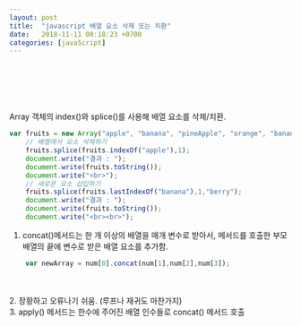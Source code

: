 ```yaml
---
layout: post
title:  "javascript 배열 요소 삭제 또는 치환"
date:   2018-11-11 00:18:23 +0700
categories: [javaScript]
---
```

<br/><br/><br/><br/><br/>
Array 객체의 index()와 splice()를 사용해 배열 요소를 삭제/치환.

```javascript
var fruits = new Array("apple", "banana", "pineApple", "orange", "banana");
    // 배열에서 요소 삭제하기
    fruits.splice(fruits.indexOf("apple"),1);
    document.write("결과 : ");
    document.write(fruits.toString());
    document.write("<br>");
    // 새로운 요소 삽입하기
    fruits.splice(fruits.lastIndexOf("banana"),1,"berry");
    document.write("결과 : ");
    document.write(fruits.toString());
    document.write("<br><br>");
```
1. concat()메서드는 한 개 이상의 배열을 매개 변수로 받아서, 메서드를 호출한 부모 배열의 끝에 변수로 받은 배열 요소를 추가함.<br/>
```javascript
    var newArray = num[0].concat(num[1],num[2],num[3]);
```
<br/><br/>
2. 장황하고 오류나기 쉬움. (루프나 재귀도 마찬가지)<br/>
3. apply() 메서드는 한수에 주어진 배열 인수들로 concat() 메서드 호출<br/>